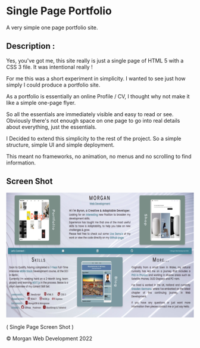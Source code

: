 # Single Page Portfolio

A very simple one page portfolio site.

## Description :

Yes, you've got me, this site really is just a single page of HTML 5 with a CSS 3 file. It was intentional really !

For me this was a short experiment in simplicity. I wanted to see just how simply I could produce a portfolio site.

As a portfolio is essentially an online Profile / CV, I thought why not make it like a simple one-page flyer.

So all the essentials are immediately visible and easy to read or see. Obviously there's not enough space on one page to go into real details about everything, just the essentials.

I Decided to extend this simplicity to the rest of the project. So a simple structure, simple UI and simple deployment.

This meant no frameworks, no animation, no menus and no scrolling to find information.

## Screen Shot

![Screen Shot](images/Single_Page_Portfolio_ScreenShot.png)

( Single Page Screen Shot )

&copy; Morgan Web Development 2022
